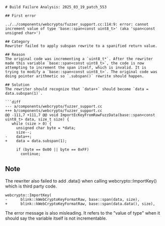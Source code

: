 ```
# Build Failure Analysis: 2025_03_19_patch_553

## First error

../../components/webcrypto/fuzzer_support.cc:114:9: error: cannot increment value of type 'base::span<const uint8_t>' (aka 'span<const unsigned char>')

## Category
Rewriter failed to apply subspan rewrite to a spanified return value.

## Reason
The original code was incrementing a `uint8_t*`. After the rewriter made this variable `base::span<const uint8_t>`, the code is now attempting to increment the span itself, which is invalid. It is trying to modify a `base::span<const uint8_t>`. The original code was doing pointer arithmetic so `.subspan()` rewrite should happen.

## Solution
The rewriter should recognize that `data++` should become `data = data.subspan(1)`.

```diff
--- a/components/webcrypto/fuzzer_support.cc
+++ b/components/webcrypto/fuzzer_support.cc
@@ -111,7 +111,7 @@ void ImportEcKeyFromRawFuzzData(base::span<const uint8_t> data, size_t size) {
   while (size > 0) {
     unsigned char byte = *data;
     size--;
-    data++;
+    data = data.subspan(1);
 
     if (byte == 0x00 || byte == 0xFF)
       continue;
```

## Note
The rewriter also failed to add .data() when calling webcrypto::ImportKey() which is third party code.
```
webcrypto::ImportKey(
-      blink::kWebCryptoKeyFormatRaw, base::span(data, size),
+      blink::kWebCryptoKeyFormatRaw, base::span(data.data(), size),
```
The error message is also misleading. It refers to the "value of type" when it should say the variable itself is not incrementable.